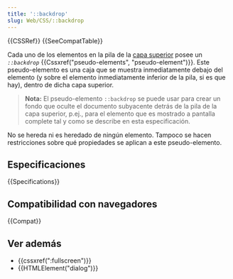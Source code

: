```yaml
---
title: '::backdrop'
slug: Web/CSS/::backdrop
---
```


{{CSSRef}} {{SeeCompatTable}}

Cada uno de los elementos en la pila de la [capa superior](https://fullscreen.spec.whatwg.org/#top-layer) posee un _`::backdrop`_ {{Cssxref("pseudo-elements", "pseudo-element")}}. Este pseudo-elemento es una caja que se muestra inmediatamente debajo del elemento (y sobre el elemento inmediatamente inferior de la pila, si es que hay), dentro de dicha capa superior.

> **Nota:** El pseudo-elemento `::backdrop` se puede usar para crear un fondo que oculte el documento subyacente detrás de la pila de la capa superior, p.ej., para el elemento que es mostrado a pantalla complete tal y como se describe en esta especificación.

No se hereda ni es heredado de ningún elemento. Tampoco se hacen restricciones sobre qué propiedades se aplican a este pseudo-elemento.

## Especificaciones

{{Specifications}}

## Compatibilidad con navegadores

{{Compat}}

## Ver además

- {{cssxref(":fullscreen")}}
- {{HTMLElement("dialog")}}
